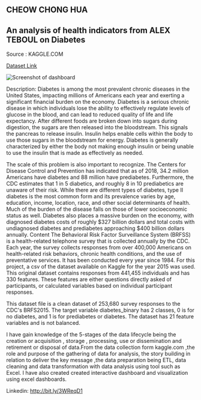 ## CHEOW CHONG HUA

## An analysis of health indicators from ALEX TEBOUL on Diabetes

Source : KAGGLE.COM 

[Dataset Link](https://www.kaggle.com/datasets/alexteboul/diabetes-health-indicators-dataset)

![Screenshot of dashboard](https://i.imgur.com/oVcapa4.png)

Description:
Diabetes is among the most prevalent chronic diseases in the United States, impacting millions of Americans each year and exerting a significant financial burden on the economy. Diabetes is a serious chronic disease in which individuals lose the ability to effectively regulate levels of glucose in the blood, and can lead to reduced quality of life and life expectancy. After different foods are broken down into sugars during digestion, the sugars are then released into the bloodstream. This signals the pancreas to release insulin. Insulin helps enable cells within the body to use those sugars in the bloodstream for energy. Diabetes is generally characterized by either the body not making enough insulin or being unable to use the insulin that is made as effectively as needed.

The scale of this problem is also important to recognize. The Centers for Disease Control and Prevention has indicated that as of 2018, 34.2 million Americans have diabetes and 88 million have prediabetes. Furthermore, the CDC estimates that 1 in 5 diabetics, and roughly 8 in 10 prediabetics are unaware of their risk. While there are different types of diabetes, type II diabetes is the most common form and its prevalence varies by age, education, income, location, race, and other social determinants of health. Much of the burden of the disease falls on those of lower socioeconomic status as well. Diabetes also places a massive burden on the economy, with diagnosed diabetes costs of roughly $327 billion dollars and total costs with undiagnosed diabetes and prediabetes approaching $400 billion dollars annually.
Content
The Behavioral Risk Factor Surveillance System (BRFSS) is a health-related telephone survey that is collected annually by the CDC. Each year, the survey collects responses from over 400,000 Americans on health-related risk behaviors, chronic health conditions, and the use of preventative services. It has been conducted every year since 1984. For this project, a csv of the dataset available on Kaggle for the year 2015 was used. This original dataset contains responses from 441,455 individuals and has 330 features. These features are either questions directly asked of participants, or calculated variables based on individual participant responses.

This dataset file is a clean dataset of 253,680 survey responses to the CDC's BRFS2015. The target variable diabetes_binary has 2 classes, 0 is for no diabetes, and 1 is for prediabetes or diabetes. The dataset has 21 feature variables and is not balanced.

I have gain knowledge of the 5-stages of the data lifecycle being the creation or acquisition , storage , processing, use or dissemination and retirement or disposal of data.From the data collection form kaggle.com ,the role and purpose of the gathering of data for analysis, the story building in relation to deliver the key message ,the data preparation being ETL, data cleaning and data transformation with data analysis using tool such as Excel. I have also created created interactive dashboard and visualization using excel dashboards.

Linkedin:
http://bit.ly/3WReqD1
